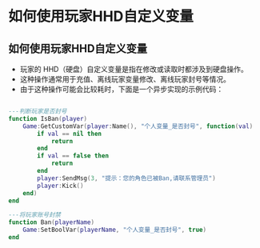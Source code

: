 # 如何使用玩家HHD自定义变量

## 如何使用玩家HHD自定义变量
- 玩家的 HHD（硬盘）自定义变量是指在修改或读取时都涉及到硬盘操作。
- 这种操作通常用于充值、离线玩家变量修改、离线玩家封号等情况。
- 由于这种操作可能会比较耗时，下面是一个异步实现的示例代码：

```lua

---判断玩家是否封号
function IsBan(player)
    Game:GetCustomVar(player:Name(), "个人变量_是否封号", function(val)
        if val == nil then
            return
        end
        if val == false then
            return
        end
        player:SendMsg(3, "提示：您的角色已被Ban,请联系管理员")
        player:Kick()
    end)
end

---将玩家账号封禁
function Ban(playerName)
    Game:SetBoolVar(playerName, "个人变量_是否封号", true)
end